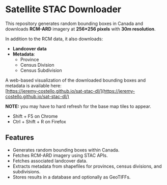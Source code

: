 # Satellite STAC Downloader

This repository generates random bounding boxes in Canada and downloads **RCM-ARD** imagery at **256×256 pixels** with **30m resolution**. 

In addition to the RCM data, it also downloads:

- **Landcover data**
- **Metadata**:
  - Province
  - Census Division
  - Census Subdivision

A web-based visualization of the downloaded bounding boxes and metadata is available here:  
[https://jeremy-costello.github.io/sat-stac-dl/](https://jeremy-costello.github.io/sat-stac-dl/)

**NOTE:** you may have to hard refresh for the base map tiles to appear.
  - Shift + F5 on Chrome
  - Ctrl + Shift + R on Firefox

## Features

- Generates random bounding boxes within Canada.
- Fetches RCM-ARD imagery using STAC APIs.
- Fetches associated landcover data.
- Extracts metadata from shapefiles for provinces, census divisions, and subdivisions.
- Stores results in a database and optionally as GeoTIFFs.
